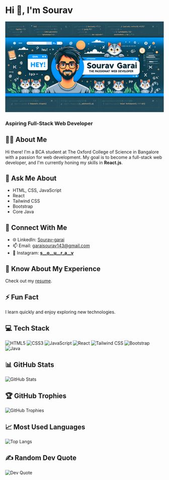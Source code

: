 # Hi 👋, I'm Sourav

![Profile Banner](https://github.com/sourav755/sourav755/blob/main/profile-banner-2.webp)

### Aspiring Full-Stack Web Developer

## 🧑‍💻 About Me
Hi there! I'm a BCA student at The Oxford College of Science in Bangalore with a passion for web development. My goal is to become a full-stack web developer, and I'm currently honing my skills in **React.js**.

## 💬 Ask Me About
- HTML, CSS, JavaScript
- React
- Tailwind CSS
- Bootstrap
- Core Java

## 🔗 Connect With Me
- 🌐 LinkedIn: [Sourav-garai](https://www.linkedin.com/in/sourav-garai-9b57022b6/)
- 📫 Email: [garaisourav143@gmail.com](mailto:garaisourav143@gmail.com)
- 📸 Instagram: [__s__o__u__r_a__v__](https://www.instagram.com/__s__o__u__r_a__v__/)

## 📄 Know About My Experience
Check out my [resume](https://github.com/sourav755/sourav755/blob/main/sourav_resume%20(1).pdf).

## ⚡ Fun Fact
I learn quickly and enjoy exploring new technologies.

## 💻 Tech Stack
![HTML5](https://img.shields.io/badge/HTML5-E34F26?style=for-the-badge&logo=html5&logoColor=white)
![CSS3](https://img.shields.io/badge/CSS3-1572B6?style=for-the-badge&logo=css3&logoColor=white)
![JavaScript](https://img.shields.io/badge/JavaScript-F7DF1E?style=for-the-badge&logo=javascript&logoColor=black)
![React](https://img.shields.io/badge/React-61DAFB?style=for-the-badge&logo=react&logoColor=black)
![Tailwind CSS](https://img.shields.io/badge/Tailwind_CSS-38B2AC?style=for-the-badge&logo=tailwind-css&logoColor=white)
![Bootstrap](https://img.shields.io/badge/Bootstrap-7952B3?style=for-the-badge&logo=bootstrap&logoColor=white)
![Java](https://img.shields.io/badge/Java-ED8B00?style=for-the-badge&logo=java&logoColor=white)

## 📊 GitHub Stats
![GitHub Stats](https://github-readme-stats.vercel.app/api?username=sourav755&show_icons=true&theme=radical)

## 🏆 GitHub Trophies
![GitHub Trophies](https://github-profile-trophy.vercel.app/?username=sourav755)

## 📈 Most Used Languages
![Top Langs](https://github-readme-stats.vercel.app/api/top-langs/?username=sourav755&layout=compact&theme=radical)

## ✍️ Random Dev Quote
![Dev Quote](https://quotes-github-readme.vercel.app/api?type=horizontal&theme=radical)
